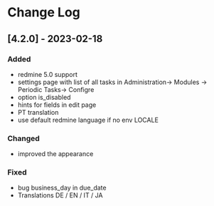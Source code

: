 # Change Log


## [4.2.0] - 2023-02-18

### Added

- redmine 5.0 support
- settings page with list of all tasks in Administration-> Modules -> Periodic Tasks-> Configre
- option is_disabled
- hints for fields in edit page
- PT translation
- use default redmine language if no env LOCALE

### Changed
- improved the appearance

### Fixed

- bug business_day in due_date
- Translations DE / EN / IT / JA

 